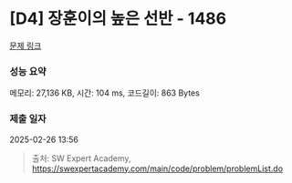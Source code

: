 # [D4] 장훈이의 높은 선반 - 1486 

[문제 링크](https://swexpertacademy.com/main/code/problem/problemDetail.do?contestProbId=AV2b7Yf6ABcBBASw) 

### 성능 요약

메모리: 27,136 KB, 시간: 104 ms, 코드길이: 863 Bytes

### 제출 일자

2025-02-26 13:56



> 출처: SW Expert Academy, https://swexpertacademy.com/main/code/problem/problemList.do